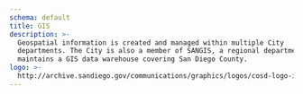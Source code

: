 ```yaml
---
schema: default
title: GIS
description: >-
  Geospatial information is created and managed within multiple City
  departments. The City is also a member of SANGIS, a regional department that
  maintains a GIS data warehouse covering San Diego County.
logo: >-
  http://archive.sandiego.gov/communications/graphics/logos/cosd-logo-initials-full-color-72ppi.jpg
---
```

